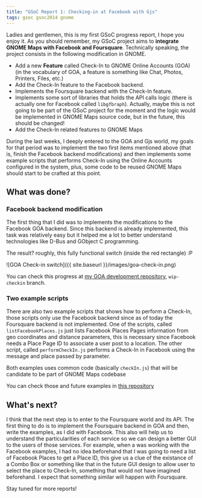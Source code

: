 ```yaml
---
title: "GSoC Report 1: Checking-in at Facebook with Gjs"
tags: gsoc gsoc2014 gnome
---
```


Ladies and gentlemen, this is my first GSoC progress report, I hope you enjoy it. As you should remember, my GSoC project aims to **integrate GNOME Maps with Facebook and Foursquare**. Technically speaking, the project consists in the following modification in GNOME.

- Add a new **Feature** called Check-In to GNOME Online Accounts (GOA) (in the vocabulary of GOA, a feature is something like Chat, Photos, Printers, Files, etc.)
- Add the Check-In feature to the Facebook backend.
- Implements the Foursquare backend with the Check-In feature.
- Implements some sort of libraries that holds the API calls logic (there is actually one for Facebook called `libgfbraph`). Actually, maybe this is not going to be part of the GSoC project for the moment and the logic would be implemented in GNOME Maps source code, but in the future, this should be changed!
- Add the Check-In related features to GNOME Maps

During the last weeks, I deeply entered to the GOA and Gjs world, my goals for that period was to implement the two first items mentioned above (that is, finish the Facebook backend modifications) and then implements some example scripts that performs Check-In using the Online Accounts configured in the system, plus, some code to be reused GNOME Maps should start to be crafted at this point.

## What was done?

### Facebook backend modification

The first thing that I did was to implements the modifications to the Facebook GOA backend. Since this backend is already implemented, this task was relatively easy but it helped me a lot to better understand technologies like D-Bus and GObject C programming.

The result? roughly, this fully functional switch (inside the red rectangle) :P

![GOA Check-in switch]({{ site.baseurl }}/images/goa-check-in.png)

You can check this progress at [my GOA development repository](https://github.com/eagleoneraptor/gnome-online-accounts), `wip-checkin` branch.

### Two example scripts

There are also two example scripts that shows how to perform a Check-In, those scripts only use the Facebook backend since as of today the Foursquare backend is not implemented. One of the scripts, called `listFacebookPlaces.js` just lists Facebook Places Pages information from geo coordinates and distance parameters, this is necessary since Facebook needs a Place Page ID to associate a user post to a location. The other script, called `performCheckIn.js` performs a Check-In in Facebook using the message and place passed by parameter.

Both examples uses common code (basically `checkIn.js`) that will be candidate to be part of GNOME Maps codebase

You can check those and future examples in [this repository](https://github.com/eagleoneraptor/goa-checkin-examples)

## What's next?

I think that the next step is to enter to the Foursquare world and its API. The first thing to do is to implement the Foursquare backend in GOA and then, write the examples, as I did with Facebook. This also will help us to understand the particularities of each service so we can design a better GUI to the users of those services. For example, when a was working with the Facebook examples, I had no idea beforehand that I was going to need a list of Facebook Places to get a Place ID, this give us a clue of the existance of a Combo Box or something like that in the future GUI design to allow user to select the place to Check-In, something that would not have imagined beforehand. I expect that something similar will happen with Foursquare.

Stay tuned for more reports!

